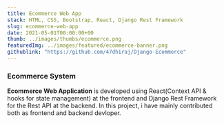 ```yaml
---
title: Ecommerce Web App
stack: HTML, CSS, Bootstrap, React, Django Rest Framework
slug: ecommerce-web-app
date: 2021-05-01T00:00:00+00
thumb: ../images/thumbs/ecommerce.png
featuredImg: ../images/featured/ecommerce-banner.png
githublink: "https://github.com/47dhiraj/Django-Ecommerce"
---
```


### Ecommerce System

**Ecommerce Web Application** is developed using React(Context API & hooks for state management) at the frontend and Django Rest Framework for the Rest API at the backend. In this project, i have mainly contributed both as frontend and backend devloper.
